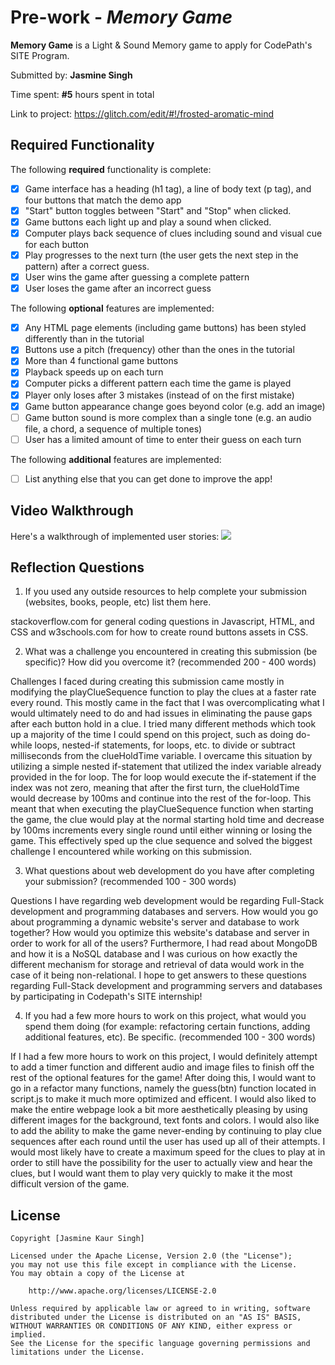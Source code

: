 # Pre-work - *Memory Game*

**Memory Game** is a Light & Sound Memory game to apply for CodePath's SITE Program. 

Submitted by: **Jasmine Singh**

Time spent: **#5** hours spent in total

Link to project: https://glitch.com/edit/#!/frosted-aromatic-mind
## Required Functionality

The following **required** functionality is complete:

* [x] Game interface has a heading (h1 tag), a line of body text (p tag), and four buttons that match the demo app
* [x] "Start" button toggles between "Start" and "Stop" when clicked. 
* [x] Game buttons each light up and play a sound when clicked. 
* [x] Computer plays back sequence of clues including sound and visual cue for each button
* [x] Play progresses to the next turn (the user gets the next step in the pattern) after a correct guess. 
* [x] User wins the game after guessing a complete pattern
* [x] User loses the game after an incorrect guess

The following **optional** features are implemented:

* [x] Any HTML page elements (including game buttons) has been styled differently than in the tutorial
* [x] Buttons use a pitch (frequency) other than the ones in the tutorial
* [x] More than 4 functional game buttons
* [x] Playback speeds up on each turn
* [x] Computer picks a different pattern each time the game is played
* [x] Player only loses after 3 mistakes (instead of on the first mistake)
* [x] Game button appearance change goes beyond color (e.g. add an image)
* [ ] Game button sound is more complex than a single tone (e.g. an audio file, a chord, a sequence of multiple tones)
* [ ] User has a limited amount of time to enter their guess on each turn

The following **additional** features are implemented:

- [ ] List anything else that you can get done to improve the app!

## Video Walkthrough

Here's a walkthrough of implemented user stories:
![](http://g.recordit.co/mCrLyQd1HG.gif)


## Reflection Questions
1. If you used any outside resources to help complete your submission (websites, books, people, etc) list them here. 

stackoverflow.com for general coding questions in Javascript, HTML, and CSS and w3schools.com for how to create round buttons assets in CSS.

2. What was a challenge you encountered in creating this submission (be specific)? How did you overcome it? (recommended 200 - 400 words) 

Challenges I faced during creating this submission came mostly in modifying the playClueSequence function to play the clues at a faster rate every round.
This mostly came in the fact that I was overcomplicating what I would ultimately need to do and had issues in eliminating the pause gaps after each button hold in a clue.
I tried many different methods which took up a majority of the time I could spend on this project, such as doing do-while loops, nested-if statements, for loops, etc. to divide or subtract milliseconds from the clueHoldTime variable.
I overcame this situation by utilizing a simple nested if-statement that utilized the index variable already provided in the for loop.
The for loop would execute the if-statement if the index was not zero, meaning that after the first turn, the clueHoldTime would decrease by 100ms and continue into the rest of the for-loop.
This meant that when executing the playClueSequence function when starting the game, the clue would play at the normal starting hold time and decrease by 100ms increments every single round until either winning or losing the game.
This effectively sped up the clue sequence and solved the biggest challenge I encountered while working on this submission.

3. What questions about web development do you have after completing your submission? (recommended 100 - 300 words) 

Questions I have regarding web development would be regarding Full-Stack development and programming databases and servers. How would you go about programming a dynamic website's server and database to work together?
How would you optimize this website's database and server in order to work for all of the users? Furthermore, I had read about MongoDB and how it is a NoSQL database and I was curious on how exactly the different mechanism for storage and retrieval of data would work in the case of it being non-relational.
I hope to get answers to these questions regarding Full-Stack development and programming servers and databases by participating in Codepath's SITE internship!

4. If you had a few more hours to work on this project, what would you spend them doing (for example: refactoring certain functions, adding additional features, etc). Be specific. (recommended 100 - 300 words) 

If I had a few more hours to work on this project, I would definitely attempt to add a timer function and different audio and image files to finish off the rest of the optional features for the game! After doing this, I would want to go in a refactor many functions,
namely the guess(btn) function located in script.js to make it much more optimized and efficent. I would also liked to make the entire webpage look a bit more aesthetically pleasing by using different images for the background, text fonts and colors.
I would also like to add the ability to make the game never-ending by continuing to play clue sequences after each round until the user has used up all of their attempts.
I would most likely have to create a maximum speed for the clues to play at in order to still have the possibility for the user to actually view and hear the clues, but I would want them to play very quickly to make it the most difficult version of the game.


## License

    Copyright [Jasmine Kaur Singh]

    Licensed under the Apache License, Version 2.0 (the "License");
    you may not use this file except in compliance with the License.
    You may obtain a copy of the License at

        http://www.apache.org/licenses/LICENSE-2.0

    Unless required by applicable law or agreed to in writing, software
    distributed under the License is distributed on an "AS IS" BASIS,
    WITHOUT WARRANTIES OR CONDITIONS OF ANY KIND, either express or implied.
    See the License for the specific language governing permissions and
    limitations under the License.